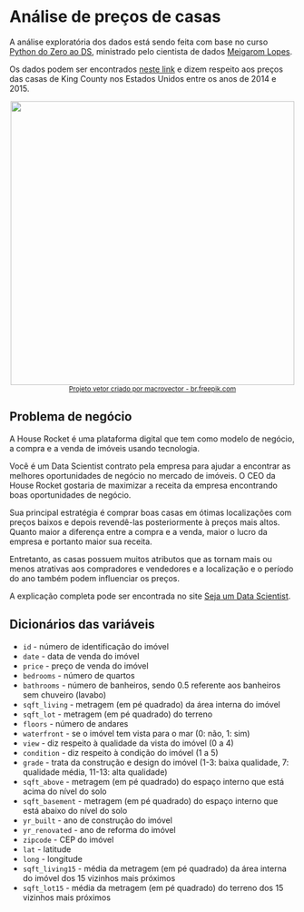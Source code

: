 # Análise de preços de casas

A análise exploratória dos dados está sendo feita com base no curso [Python do Zero ao DS](https://www.youtube.com/playlist?list=PLZlkyCIi8bMprZgBsFopRQMG_Kj1IA1WG), ministrado pelo cientista de dados [Meigarom Lopes](https://br.linkedin.com/in/meigarom).

Os dados podem ser encontrados [neste link](https://www.kaggle.com/harlfoxem/housesalesprediction) e dizem respeito aos preços das casas de King County nos Estados Unidos entre os anos de 2014 e 2015.

<p><center><img width=500 src="https://image.freepik.com/vetores-gratis/agencia-imobiliaria-fluxograma-isometrico-e-clientes-casas-para-venda-e-aluguel-de-ilustracao-vetorial_1284-30401.jpg"></center>
<small><center><a href="https://br.freepik.com/vetores/projeto">Projeto vetor criado por macrovector - br.freepik.com</a></center></small></p>

## Problema de negócio

A House Rocket é uma plataforma digital que tem como modelo de negócio, a compra e a venda de imóveis usando tecnologia.

Você é um Data Scientist contrato pela empresa para ajudar a encontrar as melhores oportunidades de negócio no mercado de imóveis. O CEO da House Rocket gostaria de maximizar a receita da empresa encontrando boas oportunidades de negócio.

Sua principal estratégia é comprar boas casas em ótimas localizações com preços baixos e depois revendê-las posteriormente à preços mais altos. Quanto maior a diferença entre a compra e a venda, maior o lucro da empresa e portanto maior sua receita.

Entretanto, as casas possuem muitos atributos que as tornam mais ou menos atrativas aos compradores e vendedores e a localização e o período do ano também podem influenciar os preços.

A explicação completa pode ser encontrada no site [Seja um Data Scientist](https://sejaumdatascientist.com/os-5-projetos-de-data-science-que-fara-o-recrutador-olhar-para-voce/).

## Dicionários das variáveis
- `id` - número de identificação do imóvel
- `date` - data de venda do imóvel
- `price` - preço de venda do imóvel
- `bedrooms` - número de quartos
- `bathrooms` - número de banheiros, sendo 0.5 referente aos banheiros sem chuveiro (lavabo)
- `sqft_living` - metragem (em pé quadrado) da área interna do imóvel
- `sqft_lot` - metragem (em pé quadrado) do terreno
- `floors` - número de andares
- `waterfront` - se o imóvel tem vista para o mar (0: não, 1: sim)
- `view` - diz respeito à qualidade da vista do imóvel (0 a 4)
- `condition` - diz respeito à condição do imóvel (1 a 5)
- `grade` - trata da construção e design do imóvel (1-3: baixa qualidade, 7: qualidade média, 11-13: alta qualidade)
- `sqft_above` - metragem (em pé quadrado) do espaço interno que está acima do nível do solo
- `sqft_basement` - metragem (em pé quadrado) do espaço interno que está abaixo do nível do solo
- `yr_built` - ano de construção do imóvel
- `yr_renovated` - ano de reforma do imóvel
- `zipcode` - CEP do imóvel
- `lat` - latitude
- `long` - longitude
- `sqft_living15` - média da metragem (em pé quadrado) da área interna do imóvel dos 15 vizinhos mais próximos
- `sqft_lot15` - média da metragem (em pé quadrado) do terreno dos 15 vizinhos mais próximos
